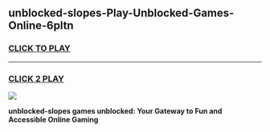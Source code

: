 
## unblocked-slopes-Play-Unblocked-Games-Online-6pltn
<h3>
<a href="https://premium76.site?title=unblocked-slopes&ref=25A">CLICK TO PLAY</a></h3>
<hr>

<h3>
<a href="https://premium76.site?title=unblocked-slopes&ref=25A">CLICK 2 PLAY</a>
  
</h3>

<a href="https://premium76.site?title=unblocked-slopes&ref=25A"><img src="https://clearcache.store/games.png"></a>


**unblocked-slopes games unblocked: Your Gateway to Fun and Accessible Online Gaming**
